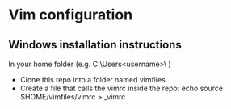 Vim configuration
=================

Windows installation instructions
---------------------------------
In your home folder (e.g. C:\Users\<username>\ )
*   Clone this repo into a folder named vimfiles.
*   Create a file that calls the vimrc inside the repo:
        echo source $HOME/vimfiles/vimrc > _vimrc
